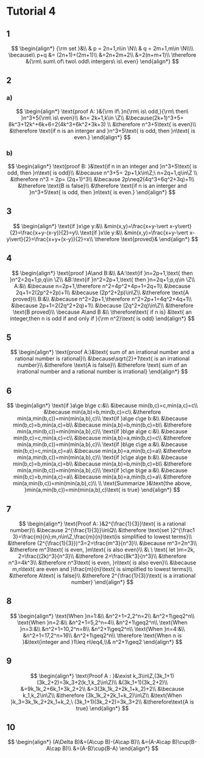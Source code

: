 # Tutorial 4

## 1

$$
\begin{align*} {\rm set }&\\ & p = 2n+1,n\in \N\\ & q = 2m+1,m\in \N\\\\ \because\\ p+q &= (2n+1)+(2m+1)\\ &=2n+2m+2\\ &=2(n+m+1)\\ \therefore &{\rm\ sum\ of\ two\ odd\ intergers\ is\ even} \end{align*}
$$

## 2

### a)

$$
\begin{align*} \text{proof A: }&{\rm if\ }n{\rm\ is\ odd,}{\rm\ then\ }n^3+5{\rm\ is\ even}\\ &n= 2k+1,k\in \Z\\ &\because(2k+1)^3+5= 8k^3+12k^+6k+6=2(4k^3+6k^2+3k+3) \\ &\therefore n^3+5\text{ is even}\\ &\therefore \text{if n is an interger and }n^3+5\text{ is odd, then }n\text{ is even.} \end{align*}
$$

### b)

$$
\begin{align*} \text{proof B: }&\text{if n in an integer and }n^3+5\text{ is odd, then }n\text{ is odd}\\ &\because n^3+5= 2p+1,k\in\Z;\ n=2q+1,q\in\Z \\ &\therefore n^3 = 2p= (2q+1)^3\\ &\because 2p\neq2(4q^3+6q^2+3q)+1\\ &\therefore \text{B is false}\\ &\therefore \text{if n is an interger and }n^3+5\text{ is odd, then }n\text{ is even.} \end{align*}
$$

## 3

$$
\begin{align*} \text{if }x\ge y:&\\ &min(x,y)=\frac{x+y-\vert x-y\vert}{2}=\frac{x+y-(x-y)}{2}=y\\ \text{if }x\le y:&\\ &min(x,y)=\frac{x+y-\vert x-y\vert}{2}=\frac{x+y+(x-y)}{2}=x\\ \therefore \text{proved}& \end{align*}
$$

## 4

$$
\begin{align*} \text{proof }A\and B:&\\ &A:\text{if }n=2p+1,\text{ then }n^2=2q+1;p,q\in \Z\\ &B:\text{if }n^2=2p+1,\text{ then }n=2q+1;p,q\in \Z\\ A:&\\ &\because n=2p+1,\therefore n^2=4p^2+4p+1=2q+1\\ &\because 2q+1=2(2p^2+2p)+1\\ &\because (2p^2+2p)\in\Z\\ &\therefore \text{A proved}\\ B:&\\ &\because n^2=2p+1,\therefore n^2=2p+1=4q^2+4q+1\\ &\because 2p+1=2(2q^2+2q)+1\\ &\because (2q^2+2q)\in\Z\\ &\therefore \text{B proved}\\ \because A\and B &\\ \therefore\text{ if n is} &\text{ an integer,then n is odd if and only if }{\rm n^2}\text{ is odd} \end{align*}
$$

## 5

$$
\begin{align*} \text{proof A:}&\text{ sum of an irrational number and a rational number is rational}\\ &\because\sqrt{2}+1\text{ is an irrational number}\\ &\therefore \text{A is false}\\ &\therefore \text{ sum of an irrational number and a rational number is irrational} \end{align*}
$$

## 6

$$
\begin{align*} \text{if }a\ge b\ge c:&\\ &\because min(b,c)=c,min(a,c)=c\\ &\because min(a,b)=b,min(b,c)=c\\ &\therefore min(a,min(b,c))=min(min(a,b),c)\\ \text{if }a\ge c\ge b:&\\ &\because min(b,c)=b,min(a,c)=b\\ &\because min(a,b)=b,min(b,c)=b\\ &\therefore min(a,min(b,c))=min(min(a,b),c)\\ \text{if }b\ge a\ge c:&\\ &\because min(b,c)=c,min(a,c)=c\\ &\because min(a,b)=a,min(b,c)=c\\ &\therefore min(a,min(b,c))=min(min(a,b),c)\\ \text{if }b\ge c\ge a:&\\ &\because min(b,c)=c,min(a,c)=a\\ &\because min(a,b)=a,min(b,c)=a\\ &\therefore min(a,min(b,c))=min(min(a,b),c)\\ \text{if }c\ge a\ge b:&\\ &\because min(b,c)=b,min(a,c)=b\\ &\because min(a,b)=b,min(b,c)=b\\ &\therefore min(a,min(b,c))=min(min(a,b),c)\\ \text{if }c\ge b\ge a:&\\ &\because min(b,c)=b,min(a,c)=a\\ &\because min(a,b)=a,min(b,c)=a\\ &\therefore min(a,min(b,c))=min(min(a,b),c)\\ \\ \text{Summarize }&\text{the above, }min(a,min(b,c))=min(min(a,b),c)\text{ is true} \end{align*}
$$

## 7

$$
\begin{align*} \text{Proof A: }&2^{\frac{1}{3}}\text{ is a rational number}\\ &\because 2^{\frac{1}{3}}\in\Q\\ &\therefore \text{set }2^{\frac1 3}=\frac{m}{n};m,n\in\Z,\frac{m}{n}\text{is simplified to lowest terms}\\ &\therefore (2^{\frac{1}{3}})^3=2=\frac{m^3}{n^3}\\ &\because m^3=2n^3\\ &\therefore m^3\text{ is even, }m\text{ is also even}\\ &\ \ \text{ let }m=2k, 2=\frac{(2k)^3}{n^3}\\ &\therefore 2=\frac{8k^3}{n^3}\\ &\therefore n^3=4k^3\\ &\therefore n^3\text{ is even, }n\text{ is also even}\\ &\because m,n\text{ are even and }\frac{m}{n}\text{ is simplified to lowest terms}\\ &\therefore A\text{ is false}\\ &\therefore 2^{\frac{1}{3}}\text{ is a irrational number} \end{align*}
$$

## 8

$$
\begin{align*} \text{When }n=1:&\\ &n^2+1=2,2^n=2\\ &n^2+1\geq2^n\\ \text{When }n=2:&\\ &n^2+1=5,2^n=4\\ &n^2+1\geq2^n\\ \text{When }n=3:&\\ &n^2+1=10,2^n=8\\ &n^2+1\geq2^n\\ \text{When }n=4:&\\ &n^2+1=17,2^n=16\\ &n^2+1\geq2^n\\ \therefore \text{When n is }&\text{integer and }1\leq n\leq4,\\& n^2+1\geq2 \end{align*}
$$

## 9

$$
\begin{align*} \text{Proof A : }&\exist k_3\in\Z,(3k_1+1)(3k_2+2)=3k_3+2(k_1,k_2\in\Z)\\ &(3k_1+1)(3k_2+2)\\ &=9k_1k_2+6k_1+3k_2+2\\ &=3(3k_1k_2+2k_1+k_2)+2\\ &\because k_1,k_2\in\Z\\ &\therefore (3k_1k_2+2k_1+k_2)\in\Z\\ &\text{When }k_3=3k_1k_2+2k_1+k_2,\ (3k_1+1)(3k_2+2)=3k_3+2\\ &\therefore\text{A is true} \end{align*}
$$

## 10

$$
\begin{align*} (A\Delta B)&=(A\cup B)-(A\cap B)\\ &=(A-A\cap B)\cup(B-A\cap B)\\ &=(A-B)\cup(B-A) \end{align*}
$$
